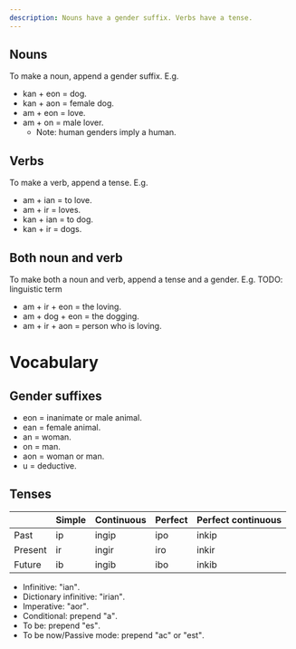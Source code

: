 ```yaml
---
description: Nouns have a gender suffix. Verbs have a tense.
---
```

## Nouns
To make a noun, append a gender suffix. E.g.
- <span translate="no" lang="es">kan + eon</span> = dog<span class="blind-only">.</span>
- <span translate="no" lang="es">kan + aon</span> = female dog<span class="blind-only">.</span>
- <span translate="no" lang="es">am + eon</span> = love<span class="blind-only">.</span>
- <span translate="no" lang="es">am + on</span> = male lover<span class="blind-only">.</span>
    - Note: human genders imply a human<span class="blind-only">.</span>

## Verbs
To make a verb, append a tense. E.g.
- <span translate="no" lang="es">am + ian</span> = to love<span class="blind-only">.</span>
- <span translate="no" lang="es">am + ir</span> = loves<span class="blind-only">.</span>
- <span translate="no" lang="es">kan + ian</span> = to dog<span class="blind-only">.</span>
- <span translate="no" lang="es">kan + ir</span> = dogs<span class="blind-only">.</span>

## Both noun and verb
To make both a noun and verb, append a tense and a gender. E.g. TODO: linguistic term
- <span translate="no" lang="es">am + ir + eon</span> = the loving<span class="blind-only">.</span>
- <span translate="no" lang="es">am + dog + eon</span> = the dogging<span class="blind-only">.</span>
- <span translate="no" lang="es">am + ir + aon</span> = person who is loving<span class="blind-only">.</span>

# Vocabulary

## Gender suffixes
- <span translate="no" lang="es">eon</span> = inanimate or male animal<span class="blind-only">.</span>
- <span translate="no" lang="es">ean</span> = female animal<span class="blind-only">.</span>
- <span translate="no" lang="es">an</span> = woman<span class="blind-only">.</span>
- <span translate="no" lang="es">on</span> = man<span class="blind-only">.</span>
- <span translate="no" lang="es">aon</span> = woman or man<span class="blind-only">.</span>
- <span translate="no" lang="es">u</span> = deductive<span class="blind-only">.</span>

## Tenses
<table>
  <thead>
    <tr>
      <th></th>
      <th>Simple</th>
      <th>Continuous</th>
      <th>Perfect</th>
      <th>Perfect continuous</th>
    </tr>
  </thead>
  <tbody>
    <tr>
      <td>Past</td>
      <td translate="no" lang="es">ip</td>
      <td translate="no" lang="es">ingip</td>
      <td translate="no" lang="es">ipo</td>
      <td translate="no" lang="es">inkip</td>
    </tr>
    <tr>
      <td>Present</td>
      <td translate="no" lang="es">ir</td>
      <td translate="no" lang="es">ingir</td>
      <td translate="no" lang="es">iro</td>
      <td translate="no" lang="es">inkir</td>
    </tr>
    <tr>
      <td>Future</td>
      <td translate="no" lang="es">ib</td>
      <td translate="no" lang="es">ingib</td>
      <td translate="no" lang="es">ibo</td>
      <td translate="no" lang="es">inkib</td>
    </tr>
  </tbody>
</table>

- Infinitive: <span translate="no" lang="es">"ian"</span><span class="blind-only">.</span>
- Dictionary infinitive: <span translate="no" lang="es">"irian"</span><span class="blind-only">.</span>
- Imperative: <span translate="no" lang="es">"aor"</span><span class="blind-only">.</span>
- Conditional: prepend <span translate="no" lang="es">"a"</span><span class="blind-only">.</span>
- To be: prepend <span translate="no" lang="es">"es"</span><span class="blind-only">.</span>
- To be now/Passive mode: prepend <span translate="no" lang="es">"ac"</span> or <span translate="no" lang="es">"est"</span><span class="blind-only">.</span>

